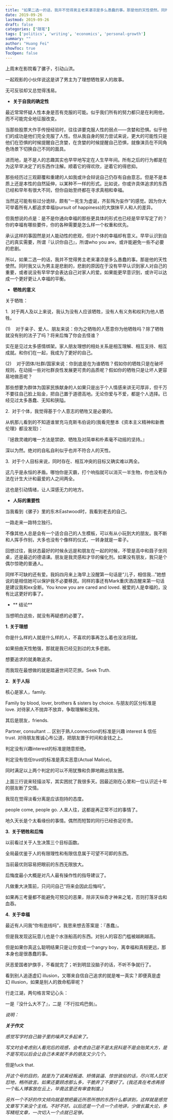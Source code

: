 ```yaml
---
title: "如果二选一的话，我并不觉得男主老来凄凉是多么愚蠢的事。那是他的天性使然。同时我又认为男主是悲剧的，悲剧的原因在于没有早早认识到家人对自己的重要，或者说没有早早学会表达自己"
date: 2019-09-26
lastmod: 2019-09-26
draft: false
categories: ["随笔"]
tags: ['politics', 'writing', 'economics', 'personal-growth']
summary: ""
author: "Huang Fei"
showToc: true
TocOpen: false
---
```


上周末在影院看了骡子，引动山洪。

一起观影的小伙伴说这是讲了男主为了理想牺牲家人的故事。

无可反驳却又总觉得浅易。

- **关于自我的确定性**

最近常常怀疑人性本身是否有克服的可能。似乎我们所有的努力都只是在利用他，而不可能完全地征服改变。

当那些股票大作手传授经验时，往往讲要克服人性的弱点——贪婪和恐惧。似乎他们的成功是他们完全克服了人性。但从我自身的努力尝试来说，更大的可能性只是他们在恐惧的时候提醒自己贪婪，在贪婪的时候提醒自己恐惧，就像演员在不同角色场景下切换自己不同的面具。

进而地，是不是人的志趣其实也早早地写定在人生早年间。所有之后的行为都是在为这早早决定了的东西作注解。顺着它的得欢欣，逆着它的得悲抑。

那些经历过三观巅覆和重建的人如我或许会辩说自己仍存有自由意志。但是不是本质上还是本性的自然延伸，以某种不一样的形式。比如说，你或许具体追求的东西已经和早年有很大不同，但你自始至终都在寻求真相和幸福。

当然这可能有些过分诡辩，颇有“一死生为虚诞，齐彭殇为妄作”的感觉。因为你大可举着所有人都追求幸福(pursuit of happiness)的大旗抹平人和人的差异。

但我想说的点是：是不是你通向幸福的那些更具体的形式也已经是早早写定了的？你的幸福有哪些要件，你的各种需要是怎么样一个权重和优先。

承认这样的事固然是对人能动性的悲观，但对个体的幸福却有意义。早早认识到自己的真实需要，所谓『认识你自己』，所谓who you are，或许能避免一些不必要的悲剧。

所以，如果二选一的话，我并不觉得男主老来凄凉是多么愚蠢的事。那是他的天性使然。同时我又认为男主是悲剧的，悲剧的原因在于没有早早认识到家人对自己的重要，或者说没有早早学会表达自己对家人的爱。如果能更早意识到，或许可以达成一个更好更让人幸福的平衡。

- **牺牲的意义**

关于牺牲：

1.  对于两人及以上来说，我认为没有人应该牺牲，没有人有义务和权利为他人牺牲。

(1)    对于亲子、爱人、朋友来说：你为之牺牲的人愿意你为他牺牲吗？除了牺牲就没有别的法子了吗？将来后悔了你会去怪谁？

实在是见过太多感情绑架。家人朋友理想的相处关系是相互理解、相互支持、相互成就。和你们在一起，我成为了更好的自己。

(2)    对于团体/社群/国家来说：你到底是在为谁牺牲？假如你的牺牲只是在破坏规则，在动摇一些对社群良性发展更可贵的品质呢？假如你的牺牲只是让坏人更容易地做恶呢？

那些想要为群体为国家民族献身的人如果只是出于个人情感来讲无可厚非，但千万不要往自己脸上贴金，把自己置于道德高地。无论你爱与不爱，都是个人选择。已经见过太多愚蠢、无知和狭隘。

2.  对于个体，我觉得基于个人意志的牺牲又是必要的。

从帆那儿看到的不知道谁冒充马克斯韦伯说的(我看完整本《资本主义精神和新教伦理》都没发现)：

『拯救灵魂的唯一方法是禁欲、牺牲及对简单和朴素毫不动摇的坚持。』

深以为然。绝对的自私自利似乎也并不符合人的天性。

3.  对于个人目标来说，同时存在、相互冲突的目标又确实难以两全。

这几乎是永恒的矛盾。哪怕你是灭霸，打个响指就可以消灭一半生物，你也没有办法在计生大计和最爱的人之间两全。

这也是引动情绪，让人深感无力的地方。

- **人际的重要性**

当我看到《骡子》里的东木Eastwood时，我看到老去的自己。

一路走来一路特立独行。

不像其他人总是会有一个适合自己的人生模板，可以有从小玩到大的朋友。我不断和人挥手作别，大多也没有个像样的仪式，一转身就是一辈子。

回想过往，我状态最好的时候永远是和朋友在一起的时候，不管是高中和聂子坐同桌，还是最近的德语课。朋友是我灵感和才华的催化剂。如果没有朋友，我只是个偶尔惊艳的普通人。

同样不可缺的还有爱。我妈四月来上海早上没醒第一句话是“儿子，相信我…”她想说的是相信她可以保护我不必要移民。同样的事还有Mark重庆酒店醒来第一句话是建议我和ex全断。You know you are cared and loved. 被爱的人是幸福的，没有比这更好的事了。

- ** 结论**

当想明白这些，就没有再疑惑的必要了。

**1. 关于理想**

你是什么样的人就是什么样的人，不喜欢的事再怎么着也没法将就。

如果扭曲天性勉强，那就是我已经见到过的太多悲剧。

想要追求的就勇敢追求。

而我现在最想做的就是踏遍世间茫茫旅。Seek Truth.

**2.  关于人际**

核心是家人，family. 

Family by blood, lover, brothers & sisters by choice. 与朋友的区分标准是love. 对待家人不抛弃不放弃，争取理解和支持。

其后是朋友，friends. 

Partner, consultant ... 区别于熟人connection的标准是兴趣 interest & 信任 trust. 对待朋友推诚心布公道，把朋友置于时间和金钱之上。

判定没有兴趣interest的标准是随意拒绝。

判定没有信任trust的标准是真实恶意(Actual Malice)。

同时满足以上两个判定的可以不用犹豫和负罪地踢出朋友圈。

上面三行说来轻描淡写，其实困扰了我很多天。因最近刚在心里和一位认识近十年的朋友断了交情。

我现在觉得淡看分离是应该抱持的态度。

people come, people go. 人来人往，这都是再正常不过的事情了。

地久天长是个太看缘份的事情。偶然而短暂的同行已经弥足珍贵。

**3.  关于牺牲和后悔**

以前看过关于人生决策三个目标函数。

全局最优鉴于人的有限理性和有限信息属于可望不可即的东西。

当前最优则容易把眼前的东西无限放大。

后悔度最小大概是对凡人最有操作性的指导建议了。

凡做重大决策前，只问问自己“将来会因此后悔吗”。

如果再三考量都不能避免可预见的恶果，除非天纵奇才神来之笔，否则打落牙齿和血吞。

**4.  关于幸福**

最近有人问我“你有底线吗”，我思来想去答案是：『愚蠢』。

但是我发现这玩意儿也是个水涨船高的东西。对别人的容忍门槛被越刷越高。

但是如果你真这么聪明结果只是让你变成一个angry boy，离幸福和真相更远，那本身也是很愚蠢的事。

厌恶爱国者护旗手，不看就完了；听到明显没脑子的话，不听不争就行了。

看到别人追逐虚幻 illusion，又哪来自信自己追求的就是唯一真实？即便真是虚幻 illusion，如果是别人的救命稻草呢？

行走江湖，两句格言常记心头：

一是『没什么大不了』，二是『不行拉鸡巴倒』。

*说明：*

***关于作文***

*感觉写字时自己脑子里的噪声又多起来了。*

*写文时会考虑别人看完后的观感，会考虑自己是不是太民科是不是会贻笑大方，是不是写完以后会让自己本来就不多的朋友又少几个。*

但是fuck that.

*开这个号的目的，就是为了说离经叛道、矫情装逼、惊世骇俗的话，尽兴骂人怼天怼地，畅所欲言。如果还要顾虑那么多，干脆弃了不要好了。(我还真在考虑再搭一个私人博客放在云上，毕竟这里还有审查制度。)*

*另外一个不好的作文倾向就是想把最近所思所想的东西什么都讲到，这样就是感觉文章写下来没个主线。不好不好。以后还是一个点一个点地讲，少做长篇大论，多写精短文章，一次切入一个点就已足够。*